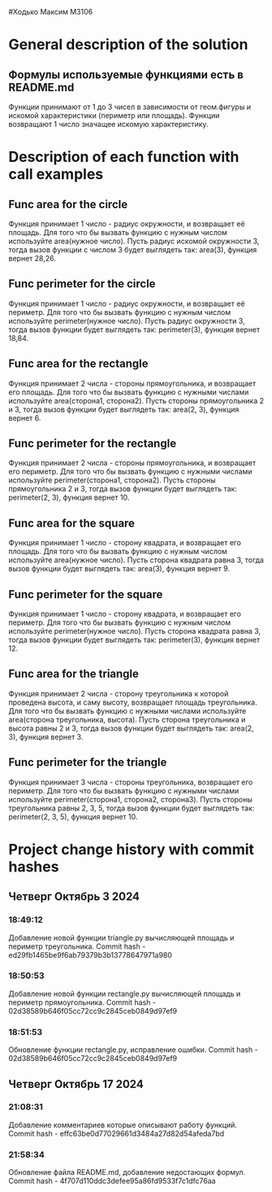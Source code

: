 #Ходько Максим M3106

# General description of the solution
## Формулы используемые функциями есть в README.md        
Функции принимают от 1 до 3 чисел в зависимости от геом.фигуры и искомой характеристики (периметр или площадь).
Функции возвращают 1 число значащее искомую характеристику.


# Description of each function with call examples

## Func area for the circle
Функция принимает 1 число - радиус окружности, и возвращает её площадь.
Для того что бы вызвать функцию с нужным числом используйте area(нужное число).
Пусть радиус искомой окружности 3, тогда вызов функции с числом 3 будет выглядеть так: area(3), функция вернет 28,26.

## Func perimeter for the circle
Функция принимает 1 число - радиус окружности, и возвращает её периметр.
Для того что бы вызвать функцию с нужным числом используйте perimeter(нужное число).
Пусть радиус окружности 3, тогда вызов функции будет выглядеть так: perimeter(3), функция вернет 18,84.

## Func area for the rectangle
Функция принимает 2 числа - стороны прямоугольника, и возвращает его площадь.
Для того что бы вызвать функцию с нужными числами используйте area(сторона1, сторона2).
Пусть стороны прямоугольника 2 и 3, тогда вызов функции будет выглядеть так: area(2, 3), функция вернет 6.

## Func perimeter for the rectangle
Функция принимает 2 числа - стороны прямоугольника, и возвращает его периметр.
Для того что бы вызвать функцию с нужными числами используйте perimeter(сторона1, сторона2).
Пусть стороны прямоугольника 2 и 3, тогда вызов функции будет выглядеть так: perimeter(2, 3), функция вернет 10.

## Func area for the square
Функция принимает 1 число - сторону квадрата, и возвращает его площадь.
Для того что бы вызвать функцию с нужным числом используйте area(нужное число).
Пусть сторона квадрата равна 3, тогда вызов функции будет выглядеть так: area(3), функция вернет 9.

## Func perimeter for the square
Функция принимает 1 число - сторону квадрата, и возвращает его периметр.
Для того что бы вызвать функцию с нужным числом используйте perimeter(нужное число).
Пусть сторона квадрата равна 3, тогда вызов функции будет выглядеть так: perimeter(3), функция вернет 12.

## Func area for the triangle
Функция принимает 2 числа - сторону треугольника к которой проведена высота, и саму высоту, возвращает площадь треугольника.
Для того что бы вызвать функцию с нужными числами используйте area(сторона треугольника, высота).
Пусть сторона треугольника и высота равны 2 и 3, тогда вызов функции будет выглядеть так: area(2, 3), функция вернет 3.

## Func perimeter for the triangle
Функция принимает 3 числа - стороны треугольника, возвращает его периметр.
Для того что бы вызвать функцию с нужными числами используйте perimeter(сторона1, сторона2, сторона3).
Пусть стороны треугольника равны 2, 3, 5, тогда вызов функции будет выглядеть так: perimeter(2, 3, 5), функция вернет 10.


# Project change history with commit hashes

## Четверг Октябрь 3 2024
### 18:49:12
Добавление новой функции triangle.py вычисляющей площадь и периметр треугольника.
Commit hash - ed29fb1465be9f6ab79379b3b13778647971a980
### 18:50:53
Добавление новой функции rectangle.py вычисляющей площадь и периметр прямоугольника.
Commit hash - 02d38589b646f05cc72cc9c2845ceb0849d97ef9
### 18:51:53
Обновление функции rectangle.py, исправление ошибки.
Commit hash - 02d38589b646f05cc72cc9c2845ceb0849d97ef9


## Четверг Октябрь 17 2024
### 21:08:31
Добавление комментариев которые описывают работу функций.
Commit hash - effc63be0d77029661d3484a27d82d54afeda7bd
### 21:58:34
Обновление файла README.md, добавление недостающих формул.
Commit hash - 4f707d110ddc3defee95a86fd9533f7c1dfc76aa



